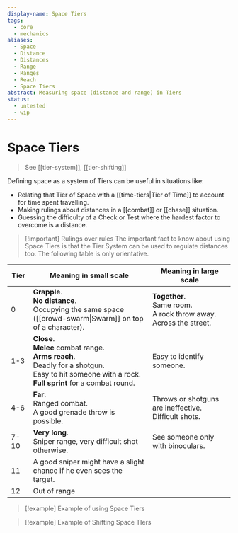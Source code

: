 ```yaml
---
display-name: Space Tiers
tags:
  - core
  - mechanics
aliases:
  - Space
  - Distance
  - Distances
  - Range
  - Ranges
  - Reach
  - Space Tiers
abstract: Measuring space (distance and range) in Tiers
status:
  - untested
  - wip
---
```

# Space Tiers
> See [[tier-system]], [[tier-shifting]]

Defining space as a system of Tiers can be useful in situations like:
- Relating that Tier of Space with a [[time-tiers|Tier of Time]] to account for time spent travelling.
- Making rulings about distances in a [[combat]] or [[chase]] situation.
- Guessing the difficulty of a Check or Test where the hardest factor to overcome is a distance.

> [!important] Rulings over rules
> The important fact to know about using Space Tiers is that the Tier System can be used to regulate distances too. The following table is only orientative.

| Tier | Meaning in small scale                                                                                                                                       | Meaning in large scale                                                  |
| ---- | ------------------------------------------------------------------------------------------------------------------------------------------------------------ | ----------------------------------------------------------------------- |
| 0    | **Grapple**.<br>**No distance**.<br>Occupying the same space ([[crowd-swarm\|Swarm]] on top of a character).                                                 | **Together**.<br>Same room.<br>A rock throw away.<br>Across the street. |
| 1-3  | **Close**.<br>**Melee** combat range.<br>**Arms reach**.<br>Deadly for a shotgun.<br>Easy to hit someone with a rock.<br>**Full sprint** for a combat round. | Easy to identify someone.                                               |
| 4-6  | **Far**.<br>Ranged combat.<br>A good grenade throw is possible.                                                                                              | Throws or shotguns are ineffective. Difficult shots.                    |
| 7-10 | **Very long**.<br>Sniper range, very difficult shot otherwise.                                                                                               | See someone only with binoculars.                                       |
| 11   | A good sniper might have a slight chance if he even sees the target.                                                                                         |                                                                         |
| 12   | Out of range                                                                                                                                                 |                                                                         |


> [!example] Example of using Space Tiers

> [!example] Example of Shifting Space TIers